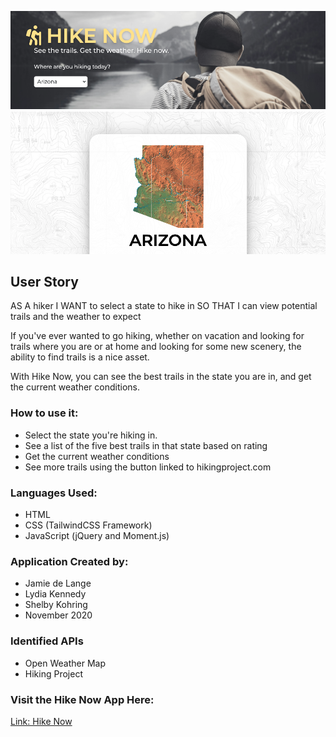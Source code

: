 <!-- Project Title and Description -->
![Hike Now](./assets/images/hike-now-readme-screenshot.png)

<!-- User Story -->
## User Story
AS A hiker
I WANT to select a state to hike in
SO THAT I can view potential trails and the weather to expect

If you've ever wanted to go hiking, whether on vacation and looking for trails where you are or at home and looking for some new scenery, the ability to find trails is a nice asset. 

With Hike Now, you can see the best trails in the state you are in, and get the current weather conditions. 

### How to use it:
* Select the state you're hiking in. 
* See a list of the five best trails in that state based on rating
* Get the current weather conditions 
* See more trails using the button linked to hikingproject.com

### Languages Used:
* HTML
* CSS (TailwindCSS Framework)
* JavaScript (jQuery and Moment.js)

### Application Created by:
* Jamie de Lange
* Lydia Kennedy
* Shelby Kohring
* November 2020

<!-- Identified APIs -->
### Identified APIs
* Open Weather Map
* Hiking Project

### Visit the Hike Now App Here:
[Link: Hike Now](https://kohringsw.github.io/hike-now/)
